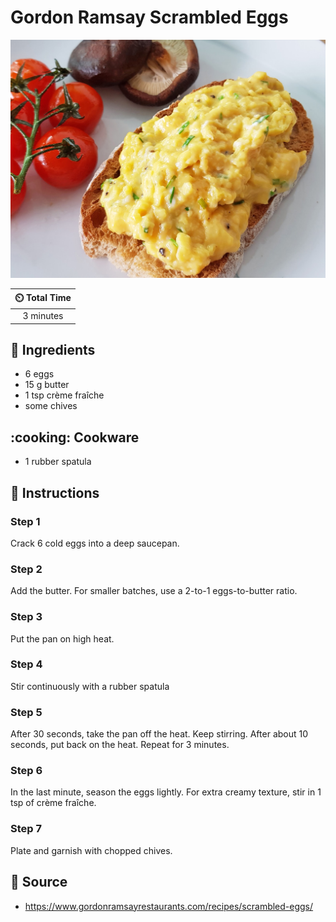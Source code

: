 # Gordon Ramsay Scrambled Eggs

![Gordon Ramsay Scrambled Eggs](../assets/images/gordon-ramsay-scrambled-eggs.jpg)

| :timer_clock: Total Time |
|:-----------------------: |
| 3 minutes |

## :salt: Ingredients

- 6 eggs
- 15 g butter
- 1 tsp crème fraîche
- some chives

## :cooking: Cookware

- 1 rubber spatula

## :pencil: Instructions

### Step 1

Crack 6 cold eggs into a deep saucepan.

### Step 2

Add the butter. For smaller batches, use a 2-to-1 eggs-to-butter ratio.

### Step 3

Put the pan on high heat.

### Step 4

Stir continuously with a rubber spatula

### Step 5

After 30 seconds, take the pan off the heat. Keep stirring. After about 10 seconds, put back on the heat. Repeat for 3
minutes.

### Step 6

In the last minute, season the eggs lightly. For extra creamy texture, stir in 1 tsp of crème fraîche.

### Step 7

Plate and garnish with chopped chives.

## :link: Source

- <https://www.gordonramsayrestaurants.com/recipes/scrambled-eggs/>
